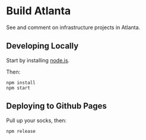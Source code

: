 # Build Atlanta

See and comment on infrastructure projects in Atlanta.

## Developing Locally

Start by installing [node.js](https://github.com/codeforamerica/howto/blob/master/Node.js.md).

Then:

```console
npm install
npm start
```

## Deploying to Github Pages

Pull up your socks, then:

```console
npm release
```
